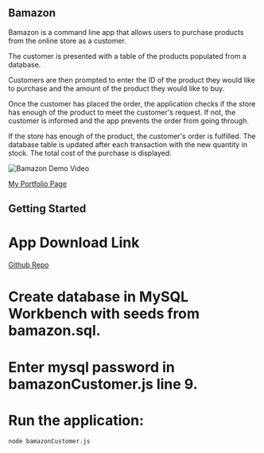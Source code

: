 ## Bamazon

Bamazon is a command line app that allows users to purchase products from the online store as a customer.  

The customer is presented with a table of the products populated from a database.

Customers are then prompted to enter the ID of the product they would like to purchase and the amount of the product they would like to buy.

Once the customer has placed the order, the application checks if the store has enough of the product to meet the customer's request. If not, the customer is informed and the app prevents the order from going through.

If the store has enough of the product, the customer's order is fulfilled.  The database table is updated after each transaction with the new quantity in stock. The total cost of the purchase is displayed.

![Bamazon Demo Video](https://drive.google.com/file/d/1MgeoM7aIvUyqZeXLqr6CaA5sUXMaF_hz/view?usp=sharing)

[My Portfolio Page](https://celiho.github.io/Responsive-Portfolio/)


## Getting Started

# App Download Link
[Github Repo](https://github.com/celiho/bamazon)

# Create database in MySQL Workbench with seeds from bamazon.sql.

# Enter mysql password in bamazonCustomer.js line 9.

# Run the application:

`node bamazonCustomer.js`


